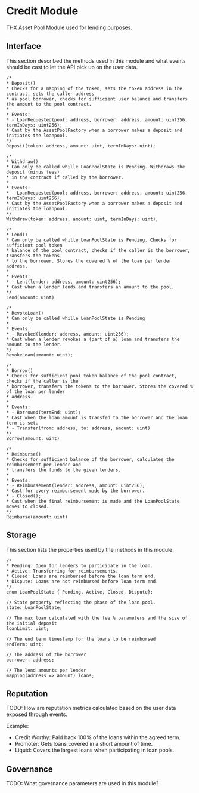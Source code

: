 # Credit Module
THX Asset Pool Module used for lending purposes. 

## Interface
This section described the methods used in this module and what events should be cast to let the API pick up on the user data. 

```solidity
/* 
* Deposit()
* Checks for a mapping of the token, sets the token address in the contract, sets the caller address
* as pool borrower, checks for sufficient user balance and transfers the amount to the pool contract.
* 
* Events: 
* - LoanRequested(pool: address, borrower: address, amount: uint256, termInDays: uint256);
* Cast by the AssetPoolFactory when a borrower makes a deposit and initiates the loanpool.
*/
Deposit(token: address, amount: uint, termInDays: uint);

/* 
* Withdraw()
* Can only be called whille LoanPoolState is Pending. Withdraws the deposit (minus fees) 
* in the contract if called by the borrower.
* 
* Events: 
* - LoanRequested(pool: address, borrower: address, amount: uint256, termInDays: uint256);
* Cast by the AssetPoolFactory when a borrower makes a deposit and initiates the loanpool.
*/
Withdraw(token: address, amount: uint, termInDays: uint);

/*  
* Lend()
* Can only be called whille LoanPoolState is Pending. Checks for sufficient pool token 
* balance of the pool contract, checks if the caller is the borrower, transfers the tokens
* to the borrower. Stores the covered % of the loan per lender address. 
* 
* Events: 
* - Lent(lender: address, amount: uint256);
* Cast when a lender lends and transfers an amount to the pool.
*/
Lend(amount: uint)

/*  
* RevokeLoan()
* Can only be called whille LoanPoolState is Pending 
* 
* Events: 
* - Revoked(lender: address, amount: uint256);
* Cast when a lender revokes a (part of a) loan and transfers the amount to the lender.
*/
RevokeLoan(amount: uint);

/* 
* Borrow()
* Checks for sufficient pool token balance of the pool contract, checks if the caller is the 
* borrower, transfers the tokens to the borrower. Stores the covered % of the loan per lender 
* address.
*
* Events:
* - Borrowed(termEnd: uint);
* Cast when the loan amount is transfed to the borrower and the loan term is set.
* - Transfer(from: address, to: address, amount: uint)
*/
Borrow(amount: uint)

/* 
* Reimburse()
* Checks for sufficient balance of the borrower, calculates the reimbursement per lender and 
* transfers the funds to the given lenders.
* 
* Events: 
* - Reimbursement(lender: address, amount: uint256);
* Cast for every reimbursement made by the borrower.
* - Closed();
* Cast when the final reimbursement is made and the LoanPoolState moves to closed.
*/
Reimburse(amount: uint)
```

## Storage
This section lists the properties used by the methods in this module.

```solidity
/* 
* Pending: Open for lenders to participate in the loan.
* Active: Transferring for reimbursements.
* Closed: Loans are reimbursed before the loan term end.
* Dispute: Loans are not reimbursed before loan term end.
*/
enum LoanPoolState { Pending, Active, Closed, Dispute};

// State property reflecting the phase of the loan pool.
state: LoanPoolState;

// The max loan calculated with the fee % parameters and the size of the initial deposit
loanLimit: uint; 

// The end term timestamp for the loans to be reimbursed
endTerm: uint;

// The address of the borrower 
borrower: address; 

// The lend amounts per lender
mapping(address => amount) loans;
```

## Reputation
TODO: How are reputation metrics calculated based on the user data exposed through events.

Example:
* Credit Worthy: Paid back 100% of the loans within the agreed term.
* Promoter: Gets loans covered in a short amount of time. 
* Liquid: Covers the largest loans when participating in loan pools.

## Governance
TODO: What governance parameters are used in this module?